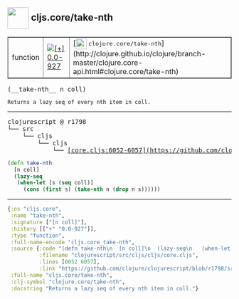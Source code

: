 ## <img width="48px" valign="middle" src="http://i.imgur.com/Hi20huC.png"> cljs.core/take-nth

 <table border="1">
<tr>
<td>function</td>
<td><a href="https://github.com/cljsinfo/api-refs/tree/0.0-927"><img valign="middle" alt="[+] 0.0-927" src="https://img.shields.io/badge/+-0.0--927-lightgrey.svg"></a> </td>
<td>
[<img height="24px" valign="middle" src="http://i.imgur.com/1GjPKvB.png"> <samp>clojure.core/take-nth</samp>](http://clojure.github.io/clojure/branch-master/clojure.core-api.html#clojure.core/take-nth)
</td>
</tr>
</table>

 <samp>
(__take-nth__ n coll)<br>
</samp>

```
Returns a lazy seq of every nth item in coll.
```

---

 <pre>
clojurescript @ r1798
└── src
    └── cljs
        └── cljs
            └── <ins>[core.cljs:6052-6057](https://github.com/clojure/clojurescript/blob/r1798/src/cljs/cljs/core.cljs#L6052-L6057)</ins>
</pre>

```clj
(defn take-nth
  [n coll]
  (lazy-seq
   (when-let [s (seq coll)]
     (cons (first s) (take-nth n (drop n s))))))
```


---

```clj
{:ns "cljs.core",
 :name "take-nth",
 :signature ["[n coll]"],
 :history [["+" "0.0-927"]],
 :type "function",
 :full-name-encode "cljs.core_take-nth",
 :source {:code "(defn take-nth\n  [n coll]\n  (lazy-seq\n   (when-let [s (seq coll)]\n     (cons (first s) (take-nth n (drop n s))))))",
          :filename "clojurescript/src/cljs/cljs/core.cljs",
          :lines [6052 6057],
          :link "https://github.com/clojure/clojurescript/blob/r1798/src/cljs/cljs/core.cljs#L6052-L6057"},
 :full-name "cljs.core/take-nth",
 :clj-symbol "clojure.core/take-nth",
 :docstring "Returns a lazy seq of every nth item in coll."}

```
